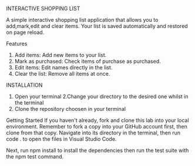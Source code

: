 INTERACTIVE SHOPPING LIST

A simple interactive shopping list application that allows you to add,mark,edit and clear items. Your list is saved automatically and restored on page reload.

Features
 1. Add items: Add new items to your list.
 2. Mark as purchased: Check items of purchase as purchased.
 3. Edit items: Edit names directly in the list.
 4. Clear the list: Remove all items at once.

 INSTALLATION
 1. Open your terminal
 2.Change your directory to the desired one whilst in the terminal
 3. Clone the repository choosen in your terminal

Getting Started
If you haven't already, fork and clone this lab into your local environment. Remember to fork a copy into your GitHub account first, then clone from that copy. Navigate into its directory in the terminal, then run code . to open the files in Visual Studio Code.

Next, run npm install to install the dependencies then run the test suite with the npm test command.
